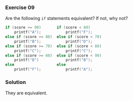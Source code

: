 ### Exercise 09

Are the following `if` statements equivalent? If not, why not?

```c
if (score >= 90)       if (score < 60)
    printf("A");           printf("F");
else if (score >= 80)  else if (score < 70)
    printf("B");           printf("D");
else if (score >= 70)  else if (score < 80)
    printf("C");           printf("C");
else if (score >= 60)  else if (score < 90)
    printf("D")            printf("B");
else                   else
    printf("F");           printf("A");
```

### Solution

They are equivalent.
